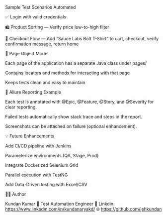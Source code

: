 Sample Test Scenarios Automated

✅ Login with valid credentials

🛍️ Product Sorting — Verify price low-to-high filter

🧾 Checkout Flow — Add “Sauce Labs Bolt T-Shirt” to cart, checkout, verify confirmation message, return home

📁 Page Object Model

Each page of the application has a separate Java class under pages/

Contains locators and methods for interacting with that page

Keeps tests clean and easy to maintain

📝 Allure Reporting Example

Each test is annotated with @Epic, @Feature, @Story, and @Severity for clear reporting.

Failed tests automatically show stack trace and steps in the report.

Screenshots can be attached on failure (optional enhancement).

💡 Future Enhancements

 Add CI/CD pipeline with Jenkins

 Parameterize environments (QA, Stage, Prod)

 Integrate Dockerized Selenium Grid

 Parallel execution with TestNG

 Add Data-Driven testing with Excel/CSV

👨‍💻 Author

Kundan Kumar
💼 Test Automation Engineer
📧 Linkdin: https://www.linkedin.com/in/kundanaryakd/
🌐 https://github.com/jehkundan
